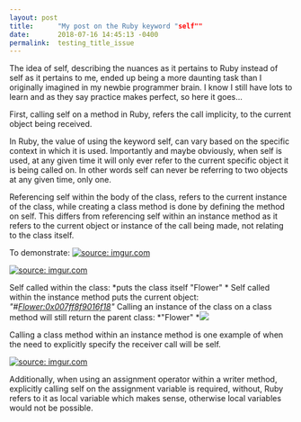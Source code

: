 ```yaml
---
layout: post
title:      "My post on the Ruby keyword "self""
date:       2018-07-16 14:45:13 -0400
permalink:  testing_title_issue
---
```


The idea of self, describing the nuances as it pertains to Ruby instead of self as it pertains to me, ended up being a more daunting task than I originally imagined in my newbie programmer brain.  I know I still have lots to learn and as they say practice makes perfect, so here it goes...

First, calling self on a method in Ruby, refers the call implicity, to the current object being received.  

In Ruby, the value of using the keyword self, can vary based on the specific context in which it is used.  Importantly and maybe obviously, when self is used, at any given time it will only ever refer to the current specific object it is being called on.  In other words self can never be referring to two objects at any given time, only one.

Referencing self within the body of the class, refers to the current instance of the class, while creating a class method is done by defining the method on self.  This differs from referencing self within an instance method as it refers to the current object or instance of the call being made, not relating to the class itself.

To demonstrate:
<a href="https://imgur.com/AmikB6a"><img src="https://i.imgur.com/AmikB6a.png" title="source: imgur.com" /></a>

<a href="https://imgur.com/s8Fbfis"><img src="https://i.imgur.com/s8Fbfis.png" title="source: imgur.com" /></a>


Self called within the class: *puts the class itself  "Flower" *
Self called within the instance method puts the current object: 
*"#<Flower:0x007ff8f9016f18>"*
Calling an instance of the class on a class method will still return the parent class: *"Flower" *![](http://)


Calling a class method within an instance method is one example of when the need to explicitly specify the receiver call will be self.  

<a href="https://imgur.com/Jt9VM0Y"><img src="https://i.imgur.com/Jt9VM0Y.png" title="source: imgur.com" /></a>

Additionally, when using an assignment operator within a writer method, explicitly calling self on the assignment variable is required, without, Ruby refers to it as local variable which makes sense, otherwise local variables would not be possible.
